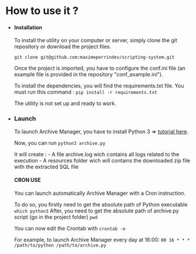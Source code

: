 # How to use it ?

 - #### Installation
	To install the utility on your computer or server, simply clone the git repository or download the project files.
	
	`git clone git@github.com:maximeperrindev/scripting-system.git`
	
	Once the project is imported, you have to configure the conf.ini file (an example file is provided in the repository "conf_example.ini").
	
	To install the dependencies, you will find the requirements.txt file. You must run this command :
	`pip install -r requirements.txt`
	
	The utility is not set up and ready to work.

 - ### Launch
	To launch Archive Manager, you have to install Python 3 => [tutorial here](https://realpython.com/installing-python/).
	
	Now, you can run 	`python3 archive.py`
	
	It will create :
				- A file archive.log wich contains all logs related to the execution
				- A resources folder wich will contains the downloaded zip file with the extracted SQL file

	#### CRON USE
	You can launch automatically Archive Manager with a Cron instruction.
	
	To do so, you firstly need to get the absolute path of Python executable
		`which python3`
	After, you need to get the absolute path of archive.py script (go in the project folder)
		`pwd`
		
	You can now edit the Crontab with `crontab -e`
	
	For example, to launch Archive Manager every day at 16:00:
`00 16 * * * /path/to/python /path/to/archive.py`
